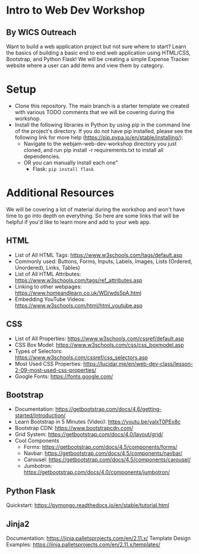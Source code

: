 # Intro to Web Dev Workshop

## By WICS Outreach

Want to build a web application project but not sure where to start?
Learn the basics of building a basic end to end web application using HTML/CSS, Bootstrap, and Python Flask! We will be creating a simple Expense Tracker website where a user can add items and view them by category.

# Setup

* Clone this repository. The main branch is a starter template we created with various TODO comments that we will be covering during the workshop.
* Install the following libraries in Python by using pip in the command line of the project's directory. If you do not have pip installed, please see the following link for more help (https://pip.pypa.io/en/stable/installing/):
  * Navigate to the webjam-web-dev-workshop directory you just cloned, and run pip install -r requirements.txt to install all dependencies.
  * OR you can manually install each one"
    * Flask: ```pip install flask```

# Additional Resources

We will be covering a lot of material during the workshop and won't have time to go into depth on everything. So here are some links that will be helpful if you'd like to learn more and add to your web app.

## HTML
* List of All HTML Tags: https://www.w3schools.com/tags/default.asp
* Commonly used: Buttons, Forms, Inputs, Labels, Images, Lists (Ordered, Unordered), Links, Tables)
* List of All HTML Attributes: https://www.w3schools.com/tags/ref_attributes.asp
* Linking to other webpages: https://www.homeandlearn.co.uk/WD/wds5pA.html
* Embedding YouTube Videos: https://www.w3schools.com/html/html_youtube.asp

## CSS
* List of All Properties: https://www.w3schools.com/cssref/default.asp
* CSS Box Model: https://www.w3schools.com/css/css_boxmodel.asp
* Types of Selectors: https://www.w3schools.com/cssref/css_selectors.asp
* Most Used CSS Properties: https://lucidar.me/en/web-dev-class/lesson-2-09-most-used-css-properties/
* Google Fonts: https://fonts.google.com/

## Bootstrap
* Documentation: https://getbootstrap.com/docs/4.6/getting-started/introduction/
* Learn Bootstrap in 5 Minutes (Video): https://youtu.be/yalxT0PEx8c
* Bootstrap CDN: https://www.bootstrapcdn.com/
* Grid System: https://getbootstrap.com/docs/4.0/layout/grid/
* Cool Components
  * Forms: https://getbootstrap.com/docs/4.5/components/forms/
  * Navbar: https://getbootstrap.com/docs/4.5/components/navbar/
  * Carousel: https://getbootstrap.com/docs/4.5/components/carousel/
  * Jumbotron: https://getbootstrap.com/docs/4.0/components/jumbotron/

## Python Flask
Quickstart: https://pymongo.readthedocs.io/en/stable/tutorial.html

## Jinja2
Documentation: https://jinja.palletsprojects.com/en/2.11.x/ Template Design Examples: https://jinja.palletsprojects.com/en/2.11.x/templates/

